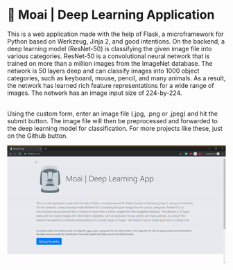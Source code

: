 # :moyai: Moai | Deep Learning Application

This is a web application made with the help of Flask, a microframework for Python based on Werkzeug, Jinja 2, and good intentions. On the backend, a deep learning model (ResNet-50) is classifying the given image file into various categories. ResNet-50 is a convolutional neural network that is trained on more than a million images from the ImageNet database. The network is 50 layers deep and can classify images into 1000 object categories, such as keyboard, mouse, pencil, and many animals. As a result, the network has learned rich feature representations for a wide range of images. The network has an image input size of 224-by-224. 
<br><br>

Using the custom form, enter an image file (.jpg, .png or .jpeg) and hit the submit button. The image file will then be preprocessed and forwarded to the deep learning model for classification. For more projects like these, just on the Github button. 

![](preview.gif)
